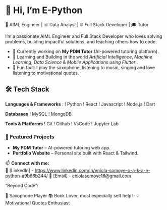 # 👋 Hi, I’m E-Python  
🚀 AIML Engineer | 📊 Data Analyst | 🌐 Full Stack Developer | 🎓 Tutor  


I’m a passionate AIML Engineer and Full Stack Developer who loves solving problems, building impactful solutions, and teaching others how to code.  
- 🔭 Currently working on **My PDM Tutor** (AI-powered tutoring platform).  
- 🌱 Learning and Building in the world *Artificial Intelligence*, *Machine Learning*, *Data Science* & *Mobile Applications using Flutter* .  
- 🎷 Fun fact: I play the saxophone, listening to music, singing and love listening to motivational quotes.  

## 🛠️ Tech Stack  

**Languages & Frameworks** : 
! Python
! React
! Javascript
! Node.js
! Dart

**Databases**
! MySQL
! MongoDB

**Tools & Platforms**
! Git
! Github
! VsCode
! Jupyter Lab

### 🚀 Featured Projects  
- **My PDM Tutor** – AI-powered tutoring web app.   
- **Portfolio Website** – Personal site built with React & Tailwind.

📫 **Connect with me:**  
💼 [LinkedIn] - https://www.linkedin.com/in/eniola-somoye-o-a-k-a-e-python-a9b66b244/
📧 [Email] - eniolasomoye16@gmail.com 


“Beyond Code”:

🎷 Saxophone Player
📚 Book Lover, most especially self help✨
💡 Motivational Quotes Enthusiast
